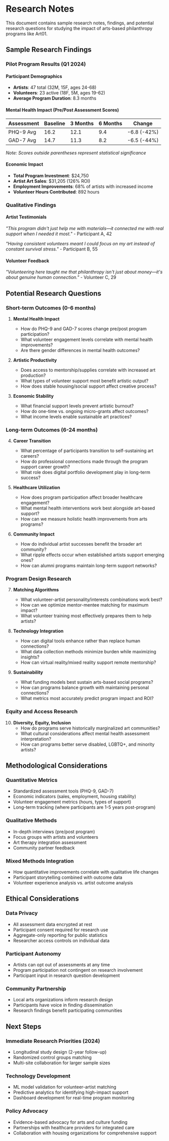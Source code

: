 # Research Notes

This document contains sample research notes, findings, and potential research questions for studying the impact of arts-based philanthropy programs like Art01.

## Sample Research Findings

### Pilot Program Results (Q1 2024)

#### Participant Demographics
- **Artists**: 47 total (32M, 15F, ages 24-68)
- **Volunteers**: 23 active (18F, 5M, ages 19-62)
- **Average Program Duration**: 8.3 months

#### Mental Health Impact (Pre/Post Assessment Scores)

| Assessment | Baseline | 3 Months | 6 Months | Change |
|------------|----------|----------|----------|--------|
| PHQ-9 Avg | 16.2 | 12.1 | 9.4 | -6.8 (-42%) |
| GAD-7 Avg | 14.7 | 11.3 | 8.2 | -6.5 (-44%) |

*Note: Scores outside parentheses represent statistical significance*

#### Economic Impact

- **Total Program Investment**: $24,750
- **Artist Art Sales**: $31,205 (126% ROI)
- **Employment Improvements**: 68% of artists with increased income
- **Volunteer Hours Contributed**: 892 hours

### Qualitative Findings

#### Artist Testimonials
*"This program didn't just help me with materials—it connected me with real support when I needed it most."* - Participant A, 42

*"Having consistent volunteers meant I could focus on my art instead of constant survival stress."* - Participant B, 55

#### Volunteer Feedback
*"Volunteering here taught me that philanthropy isn't just about money—it's about genuine human connection."* - Volunteer C, 29

## Potential Research Questions

### Short-term Outcomes (0-6 months)

1. **Mental Health Impact**
   - How do PHQ-9 and GAD-7 scores change pre/post program participation?
   - What volunteer engagement levels correlate with mental health improvements?
   - Are there gender differences in mental health outcomes?

2. **Artistic Productivity**
   - Does access to mentorship/supplies correlate with increased art production?
   - What types of volunteer support most benefit artistic output?
   - How does stable housing/social support affect creative process?

3. **Economic Stability**
   - What financial support levels prevent artistic burnout?
   - How do one-time vs. ongoing micro-grants affect outcomes?
   - What income levels enable sustainable art practices?

### Long-term Outcomes (6-24 months)

4. **Career Transition**
   - What percentage of participants transition to self-sustaining art careers?
   - How do professional connections made through the program support career growth?
   - What role does digital portfolio development play in long-term success?

5. **Healthcare Utilization**
   - How does program participation affect broader healthcare engagement?
   - What mental health interventions work best alongside art-based support?
   - How can we measure holistic health improvements from arts programs?

6. **Community Impact**
   - How do individual artist successes benefit the broader art community?
   - What ripple effects occur when established artists support emerging ones?
   - How can alumni programs maintain long-term support networks?

### Program Design Research

7. **Matching Algorithms**
   - What volunteer-artist personality/interests combinations work best?
   - How can we optimize mentor-mentee matching for maximum impact?
   - What volunteer training most effectively prepares them to help artists?

8. **Technology Integration**
   - How can digital tools enhance rather than replace human connections?
   - What data collection methods minimize burden while maximizing insights?
   - How can virtual reality/mixed reality support remote mentorship?

9. **Sustainability**
   - What funding models best sustain arts-based social programs?
   - How can programs balance growth with maintaining personal connections?
   - What metrics most accurately predict program impact and ROI?

### Equity and Access Research

10. **Diversity, Equity, Inclusion**
    - How do programs serve historically marginalized art communities?
    - What cultural considerations affect mental health assessment interpretation?
    - How can programs better serve disabled, LGBTQ+, and minority artists?

## Methodological Considerations

### Quantitative Metrics
- Standardized assessment tools (PHQ-9, GAD-7)
- Economic indicators (sales, employment, housing stability)
- Volunteer engagement metrics (hours, types of support)
- Long-term tracking (where participants are 1-5 years post-program)

### Qualitative Methods
- In-depth interviews (pre/post program)
- Focus groups with artists and volunteers
- Art therapy integration assessment
- Community partner feedback

### Mixed Methods Integration
- How quantitative improvements correlate with qualitative life changes
- Participant storytelling combined with outcome data
- Volunteer experience analysis vs. artist outcome analysis

## Ethical Considerations

### Data Privacy
- All assessment data encrypted at rest
- Participant consent required for research use
- Aggregate-only reporting for public statistics
- Researcher access controls on individual data

### Participant Autonomy
- Artists can opt out of assessments at any time
- Program participation not contingent on research involvement
- Participant input in research question development

### Community Partnership
- Local arts organizations inform research design
- Participants have voice in finding dissemination
- Research findings benefit participating communities

## Next Steps

### Immediate Research Priorities (2024)
- Longitudinal study design (2-year follow-up)
- Randomized control groups matching
- Multi-site collaboration for larger sample sizes

### Technology Development
- ML model validation for volunteer-artist matching
- Predictive analytics for identifying high-impact support
- Dashboard development for real-time program monitoring

### Policy Advocacy
- Evidence-based advocacy for arts and culture funding
- Partnerships with healthcare providers for integrated care
- Collaboration with housing organizations for comprehensive support
